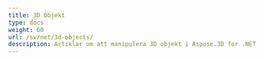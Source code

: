 ```yaml
---
title: 3D Objekt
type: docs
weight: 60
url: /sv/net/3d-objects/
description: Artiklar om att manipulera 3D objekt i Aspose.3D for .NET.
---
```

